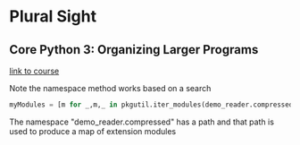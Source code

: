 # Plural Sight 

## Core Python 3: Organizing Larger Programs

[link to course](https://app.pluralsight.com/library/courses/core-python-organizing-larger-programs/table-of-contents)

Note the namespace method works based on a search

```python
myModules = [m for _,m,_ in pkgutil.iter_modules(demo_reader.compressed.__path__)]
```

The namespace "demo_reader.compressed" has a path and that path is used to produce a map of extension modules
